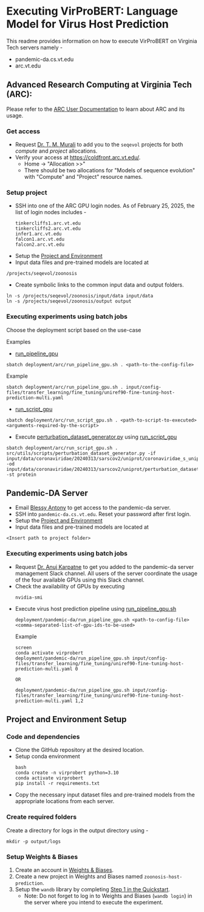 # Executing VirProBERT: Language Model for Virus Host Prediction
This readme provides information on how to execute VirProBERT on Virginia Tech servers namely - 
- pandemic-da.cs.vt.edu
- arc.vt.edu

## Advanced Research Computing at Virginia Tech (ARC):
Please refer to the [ARC User Documentation](https://www.docs.arc.vt.edu/index.html) to learn about ARC and its usage.

### Get access
- Request [Dr. T. M. Murali](mailto:murali@cs.vt.edu) to add you to the `seqevol` projects for both _compute_ and _project_ allocations.
- Verify your access at https://coldfront.arc.vt.edu/. 
  - Home &rarr; "Allocation >>" 
  - There should be two allocations for "Models of sequence evolution" with "Compute" and "Project" resource names.

### Setup project
- SSH into one of the ARC GPU login nodes. As of February 25, 2025, the list of login nodes includes -
    ```
    tinkercliffs1.arc.vt.edu
    tinkercliffs2.arc.vt.edu
    infer1.arc.vt.edu
    falcon1.arc.vt.edu
    falcon2.arc.vt.edu
    ```
- Setup the [Project and Environment](#project-and-environment-setup)
- Input data files and pre-trained models are located at
```shell
/projects/seqevol/zoonosis
```
- Create symbolic links to the common input data and output folders.
```shell
ln -s /projects/seqevol/zoonosis/input/data input/data
ln -s /projects/seqevol/zoonosis/output output
```

### Executing experiments using batch jobs
Choose the deployment script based on the use-case

Examples
- [run_pipeline_gpu](deployment/arc/run_pipeline_gpu.sh)
```shell
sbatch deployment/arc/run_pipeline_gpu.sh . <path-to-the-config-file>
```
Example
```shell
sbatch deployment/arc/run_pipeline_gpu.sh . input/config-files/transfer_learning/fine_tuning/uniref90-fine-tuning-host-prediction-multi.yaml
```

- [run_script_gpu](deployment/arc/run_script_gpu.sh)
```shell
sbatch deployment/arc/run_script_gpu.sh . <path-to-script-to-executed> <arguments-required-by-the-script>
```

- Execute [perturbation_dataset_generator.py](src/utils/scripts/perturbation_dataset_generator.py) using [run_script_gpu](deployment/arc/run_script_gpu.sh)
```shell
sbatch deployment/arc/run_script_gpu.sh . src/utils/scripts/perturbation_dataset_generator.py -if input/data/coronaviridae/20240313/sarscov2/uniprot/coronaviridae_s_uniprot_sars_cov_2.csv -od input/data/coronaviridae/20240313/sarscov2/uniprot/perturbation_dataset/multi -st protein
```

## Pandemic-DA Server
- Email [Blessy Antony](mailto:blessyantony@vt.edu) to get access to the pandemic-da server.
- SSH into `pandemic-da.cs.vt.edu`. Reset your password after first login.
- Setup the [Project and Environment](#project-and-environment-setup)
- Input data files and pre-trained models are located at
```shell
<Insert path to project folder>
```
### Executing experiments using batch jobs
- Request [Dr. Anuj Karpatne](mailto:karpatne@vt.edu) to get you added to the pandemic-da server management Slack channel. 
All users of the server coordinate the usage of the four available GPUs using this Slack channel.
- Check the availability of GPUs by executing 
  ```
  nvidia-smi
  ```
- Execute virus host prediction pipeline using [run_pipeline_gpu.sh](deployment/pandemic-da/run_pipeline_gpu.sh)
  ```shell
  deployment/pandemic-da/run_pipeline_gpu.sh <path-to-config-file> <comma-separated-list-of-gpu-ids-to-be-used>
  ```
  Example
  ```shell
  screen
  conda activate virprobert
  deployment/pandemic-da/run_pipeline_gpu.sh input/config-files/transfer_learning/fine_tuning/uniref90-fine-tuning-host-prediction-multi.yaml 0
  
  OR
  
  deployment/pandemic-da/run_pipeline_gpu.sh input/config-files/transfer_learning/fine_tuning/uniref90-fine-tuning-host-prediction-multi.yaml 1,2
  ```

## Project and Environment Setup
### Code and dependencies
- Clone the GitHub repository at the desired location.
- Setup conda environment 
    ```shell
    bash
    conda create -n virprobert python=3.10
    conda activate virprobert
    pip install -r requirements.txt
    ```
- Copy the necessary input dataset files and pre-trained models from the appropriate locations from each server.

### Create required folders
Create a directory for logs in the output directory using - 
```shell
mkdir -p output/logs
```

### Setup Weights & Biases
1. Create an account in [Weights & Biases](https://wandb.ai/site/).
2. Create a new project in Weights and Biases named `zoonosis-host-prediction`.
3. Setup the `wandb` library by completing [Step 1 in the Quickstart](https://wandb.ai/quickstart?utm_source=app-resource-center&utm_medium=app&utm_term=quickstart).
    - Note: Do not forget to log in to Weights and Biases (`wandb login`) in the server where you intend to execute the experiment.